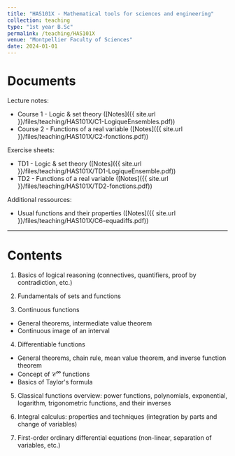 ```yaml
---
title: "HAS101X - Mathematical tools for sciences and engineering"
collection: teaching
type: "1st year B.Sc"
permalink: /teaching/HAS101X
venue: "Montpellier Faculty of Sciences"
date: 2024-01-01
---
```


Documents
======

Lecture notes: 
- Course 1 - Logic & set theory ([Notes]({{ site.url }}/files/teaching/HAS101X/C1-LogiqueEnsembles.pdf))
- Course 2 - Functions of a real variable ([Notes]({{ site.url }}/files/teaching/HAS101X/C2-fonctions.pdf))
<!-- - Course 3 - Continuity ([Notes]({{ site.url }}/files/teaching/HAS101X/C3-continuite.pdf))
- Course 4 - Differentiability and variations ([Notes]({{ site.url }}/files/teaching/HAS101X/C4-derivation.pdf))
- Course 5 - Integration ([Notes]({{ site.url }}/files/teaching/HAS101X/C5-integration.pdf))
- Course 6 - Differential equations ([Notes]({{ site.url }}/files/teaching/HAS101X/C6-equadiffs.pdf)) -->

Exercise sheets: 
- TD1 - Logic & set theory ([Notes]({{ site.url }}/files/teaching/HAS101X/TD1-LogiqueEnsemble.pdf))
- TD2 - Functions of a real variable ([Notes]({{ site.url }}/files/teaching/HAS101X/TD2-fonctions.pdf))
<!-- - TD3 - Continuity ([Notes]({{ site.url }}/files/teaching/HAS101X/TD3-continuite.pdf))
- TD4 - Differentiability and variations ([Notes]({{ site.url }}/files/teaching/HAS101X/TD4-derivation.pdf))
- TD5 - Integration ([Notes]({{ site.url }}/files/teaching/HAS101X/TD5-integration.pdf))
- TD6 - Differential equations ([Notes]({{ site.url }}/files/teaching/HAS101X/TD6-equadiffs.pdf)) -->

Additional ressources:
- Usual functions and their properties ([Notes]({{ site.url }}/files/teaching/HAS101X/C6-equadiffs.pdf))

***

Contents
======

1) Basics of logical reasoning (connectives, quantifiers, proof by contradiction, etc.)

2) Fundamentals of sets and functions

3) Continuous functions 
- General theorems, intermediate value theorem 
- Continuous image of an interval

4) Differentiable functions
- General theorems, chain rule, mean value theorem, and inverse function theorem
- Concept of $\mathcal{C}^\infty$ functions
- Basics of Taylor's formula

5) Classical functions overview: power functions, polynomials, exponential, logarithm, trigonometric functions, and their inverses

6) Integral calculus: properties and techniques (integration by parts and change of variables)

7) First-order ordinary differential equations (non-linear, separation of variables, etc.)



